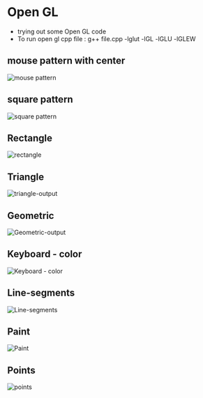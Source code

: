 # Open GL

 - trying out some Open GL code
 - To run open gl cpp file : g++ file.cpp -lglut -lGL -lGLU -lGLEW

## mouse pattern with center

![mouse pattern](mouse-pattern/mono_color.png)

## square pattern

![square pattern](square-fractal/square.png)

## Rectangle

![rectangle](rectangle/rectangle.png)
## Triangle

![triangle-output](triangle.png)

## Geometric

![Geometric-output](geometric/geometric.png)

## Keyboard - color

![Keyboard - color](keyboard-color/keyboard-color.gif)

## Line-segments

![Line-segments](line-segments/segments.png)

## Paint

![Paint](paint/paint.png)

## Points

![points](points/points.png)

